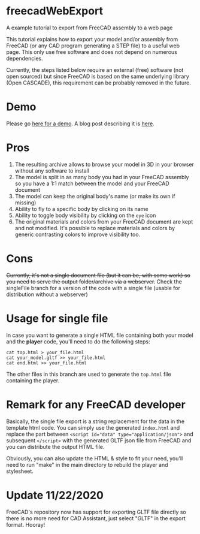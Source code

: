 # freecadWebExport
A example tutorial to export from FreeCAD assembly to a web page

This tutorial explains how to export your model and/or assembly from FreeCAD (or any CAD program generating a STEP file) to a useful web page.
This only use free software and does not depend on numerous dependencies.

Currently, the steps listed below require an external (free) software (not open sourced) but since FreeCAD is based on the same underlying 
library (Open CASCADE), this requirement can be probably removed in the future.

# Demo
Please go [here for a demo](https://x-ryl669.github.io/freecadWebExport). A blog post describing it is [here](https://blog.cyril.by/https://blog.cyril.by/en/software/freecadwebexport).

# Pros

1. The resulting archive allows to browse your model in 3D in your browser without any software to install
2. The model is split in as many body you had in your FreeCAD assembly so you have a 1:1 match between the model and your FreeCAD document
3. The model can keep the original body's name (or make its own if missing)
4. Ability to fly to a specific body by clicking on its name
5. Ability to toggle body visibility by clicking on the `eye` icon
6. The original materials and colors from your FreeCAD document are kept and not modified. It's possible to replace materials and colors by generic contrasting colors to improve visibility too. 
 
# Cons
~~Currently, it's not a single document file (but it can be, with some work) so you need to serve the output folder/archive via a webserver.~~
Check the singleFile branch for a version of the code with a single file (usable for distribution without a webserver)

# Usage for single file
In case you want to generate a single HTML file containing both your model and the **player** code, you'll need to do the following steps:
```
cat top.html > your_file.html
cat your_model.gltf >> your_file.html
cat end.html >> your_file.html
```
The other files in this branch are used to generate the `top.html` file containing the player. 

# Remark for any FreeCAD developer
Basically, the single file export is a string replacement for the data in the template html code. You can simply use the generated `index.html` and replace the part between `<script id="data" type="application/json">` and subsequent `</script>` with the generated GLTF json file from FreeCAD 
and you can distribute the output HTML file.

Obviously, you can also update the HTML & style to fit your need, you'll need to run "make" in the main directory to rebuild the player and stylesheet.


# Update 11/22/2020
FreeCAD's repository now has support for exporting GLTF file directly so there is no more need for CAD Assistant, just select "GLTF" in the export format. 
Hooray! 
